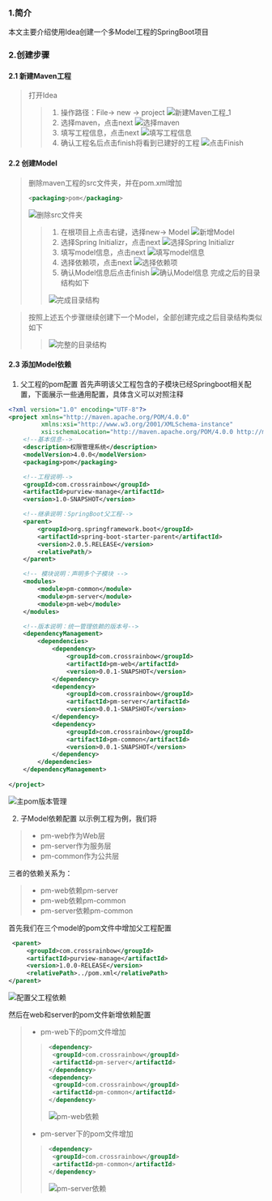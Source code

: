 ### 1.简介
本文主要介绍使用Idea创建一个多Model工程的SpringBoot项目
### 2.创建步骤
#### 2.1 新建Maven工程
> 打开Idea
> > 1. 操作路径：File-> new -> project
> > ![新建Maven工程_1](../../resources/images/springboot/createMavenProject_1.png)
> > 2. 选择maven，点击next
> > ![选择maven](../../resources/images/springboot/createMavenProject_2.png)
> > 3. 填写工程信息，点击next
> > ![填写工程信息](../../resources/images/springboot/createMavenProject_3.png)
> > 4. 确认工程名后点击finish将看到已建好的工程
> > ![点击Finish](../../resources/images/springboot/createMavenProject_4.png)

#### 2.2 创建Model
> 删除maven工程的src文件夹，并在pom.xml增加
> ````xml 
> <packaging>pom</packaging>
> ````
> ![删除src文件夹](../../resources/images/springboot/createMavenProject_5.png)
>> 1. 在根项目上点击右键，选择new-> Model
>> ![新增Model](../../resources/images/springboot/createModel_1.png)
>> 2. 选择Spring Initializr，点击next
>> ![选择Spring Initializr](../../resources/images/springboot/createModel_2.png)
>> 3. 填写model信息，点击next
>> ![填写model信息](../../resources/images/springboot/createModel_3.png)
>> 4. 选择依赖项，点击next
>> ![选择依赖项](../../resources/images/springboot/createModel_4.png)
>> 5. 确认Model信息后点击finish
>> ![确认Model信息](../../resources/images/springboot/createModel_5.png)
>> 完成之后的目录结构如下
>> 
>> ![完成目录结构](../../resources/images/springboot/createModel_6.png)

> 按照上述五个步骤继续创建下一个Model，全部创建完成之后目录结构类似如下
>
> > ![完整的目录结构](../../resources/images/springboot/createModel_7.png)

#### 2.3 添加Model依赖
1. 父工程的pom配置
首先声明该父工程包含的子模块已经Springboot相关配置，下面展示一些通用配置，具体含义可以对照注释
```xml
<?xml version="1.0" encoding="UTF-8"?>
<project xmlns="http://maven.apache.org/POM/4.0.0"
         xmlns:xsi="http://www.w3.org/2001/XMLSchema-instance"
         xsi:schemaLocation="http://maven.apache.org/POM/4.0.0 http://maven.apache.org/xsd/maven-4.0.0.xsd">
    <!--基本信息-->
    <description>权限管理系统</description>
    <modelVersion>4.0.0</modelVersion>
    <packaging>pom</packaging>

    <!--工程说明-->
    <groupId>com.crossrainbow</groupId>
    <artifactId>purview-manage</artifactId>
    <version>1.0-SNAPSHOT</version>

    <!--继承说明：SpringBoot父工程-->
    <parent>
        <groupId>org.springframework.boot</groupId>
        <artifactId>spring-boot-starter-parent</artifactId>
        <version>2.0.5.RELEASE</version>
        <relativePath/>
    </parent>

    <!-- 模块说明：声明多个子模块 -->
    <modules>
        <module>pm-common</module>
        <module>pm-server</module>
        <module>pm-web</module>
    </modules>

    <!--版本说明：统一管理依赖的版本号-->
    <dependencyManagement>
        <dependencies>
            <dependency>
                <groupId>com.crossrainbow</groupId>
                <artifactId>pm-web</artifactId>
                <version>0.0.1-SNAPSHOT</version>
            </dependency>
            <dependency>
                <groupId>com.crossrainbow</groupId>
                <artifactId>pm-server</artifactId>
                <version>0.0.1-SNAPSHOT</version>
            </dependency>
            <dependency>
                <groupId>com.crossrainbow</groupId>
                <artifactId>pm-common</artifactId>
                <version>0.0.1-SNAPSHOT</version>
            </dependency>
        </dependencies>
    </dependencyManagement>
    
</project>
```
![主pom版本管理](../../resources/images/springboot/mavenDependency_1.png)

2. 子Model依赖配置 
以示例工程为例，我们将 
> * pm-web作为Web层
> * pm-server作为服务层
> * pm-common作为公共层  

三者的依赖关系为：
> * pm-web依赖pm-server
> * pm-web依赖pm-common
> * pm-server依赖pm-common

首先我们在三个model的pom文件中增加父工程配置
```xml
 <parent>
     <groupId>com.crossrainbow</groupId>
     <artifactId>purview-manage</artifactId>
     <version>1.0.0-RELEASE</version>
     <relativePath>../pom.xml</relativePath>
</parent>
```
![配置父工程依赖](../../resources/images/springboot/mavenDependency_2.png)

然后在web和server的pom文件新增依赖配置
>* pm-web下的pom文件增加
>>```xml
>><dependency>
>>	<groupId>com.crossrainbow</groupId>
>>	<artifactId>pm-server</artifactId>
>></dependency>
>><dependency>
>>	<groupId>com.crossrainbow</groupId>
>>	<artifactId>pm-common</artifactId>
>></dependency>
>>````
>>![pm-web依赖](../../resources/images/springboot/mavenDependency_3.png)
>* pm-server下的pom文件增加
>>```xml
>><dependency>
>>	<groupId>com.crossrainbow</groupId>
>>	<artifactId>pm-common</artifactId>
>></dependency>
>>```
>>![pm-server依赖](../../resources/images/springboot/mavenDependency_4.png)


